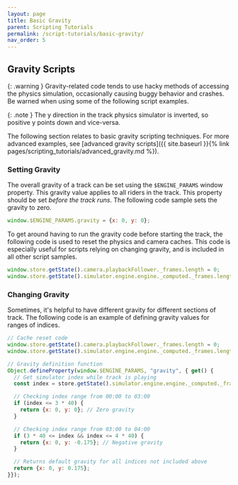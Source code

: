 ```yaml
---
layout: page
title: Basic Gravity
parent: Scripting Tutorials
permalink: /script-tutorials/basic-gravity/
nav_order: 5
---
```


## Gravity Scripts

{: .warning }
Gravity-related code tends to use hacky methods of accessing the physics simulation, occasionally causing buggy behavior and crashes. Be warned when using some of the following script examples.

{: .note }
The y direction in the track physics simulator is inverted, so positive y points down and vice-versa.

The following section relates to basic gravity scripting techniques. For more advanced examples, see [advanced gravity scripts]({{ site.baseurl }}{% link pages/scripting_tutorials/advanced_gravity.md %}).

### Setting Gravity

The overall gravity of a track can be set using the `$ENGINE_PARAMS` window property. This gravity value applies to all riders in the track. This property should be set *before the track runs*. The following code sample sets the gravity to zero.

```js
window.$ENGINE_PARAMS.gravity = {x: 0, y: 0};
```

To get around having to run the gravity code before starting the track, the following code is used to reset the physics and camera caches. This code is especially useful for scripts relying on changing gravity, and is included in all other script samples.

```js
window.store.getState().camera.playbackFollower._frames.length = 0;
window.store.getState().simulator.engine.engine._computed._frames.length = 1;
```

### Changing Gravity

Sometimes, it's helpful to have different gravity for different sections of track. The following code is an example of defining gravity values for ranges of indices.

```js
// Cache reset code
window.store.getState().camera.playbackFollower._frames.length = 0;
window.store.getState().simulator.engine.engine._computed._frames.length = 1;

// Gravity definition function
Object.defineProperty(window.$ENGINE_PARAMS, "gravity", { get() {
  // Get simulator index while track is playing
  const index = store.getState().simulator.engine.engine._computed._frames.length;

  // Checking index range from 00:00 to 03:00
  if (index <= 3 * 40) {
    return {x: 0, y: 0}; // Zero gravity
  }

  // Checking index range from 03:00 to 04:00
  if (3 * 40 <= index && index <= 4 * 40) {
    return {x: 0, y: -0.175}; // Negative gravity
  }

  // Returns default gravity for all indices not included above
  return {x: 0, y: 0.175};
}});
```